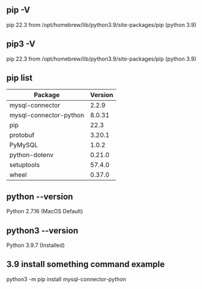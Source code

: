 ## pip -V
pip 22.3 from /opt/homebrew/lib/python3.9/site-packages/pip (python 3.9)
## pip3 -V
pip 22.3 from /opt/homebrew/lib/python3.9/site-packages/pip (python 3.9)

## pip list
|  Package   | Version  |
|  ----  | ----  |
| mysql-connector  | 2.2.9 |
| mysql-connector-python  | 8.0.31 |
| pip  | 22.3 |
| protobuf  | 3.20.1 |
| PyMySQL  | 1.0.2 |
| python-dotenv | 0.21.0 |
| setuptools  | 57.4.0 |
| wheel  | 0.37.0 |

## python --version
Python 2.7.16 (MacOS Default)

## python3 --version
Python 3.9.7 (Installed)

## 3.9 install something command example
python3 -m pip install mysql-connector-python




